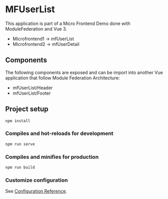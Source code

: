# MFUserList
This application is part of a Micro Frontend Demo done with ModuleFederation and Vue 3.

- Microfrontend1 -> mfUserList
- Microfrontend2 -> mfUserDetail

## Components
The following components are exposed and can be import into another Vue application that follow Module Federation Architecture:

- mfUserList/Header
- mfUserList/Footer
## Project setup
```
npm install
```

### Compiles and hot-reloads for development
```
npm run serve
```

### Compiles and minifies for production
```
npm run build
```

### Customize configuration
See [Configuration Reference](https://cli.vuejs.org/config/).
